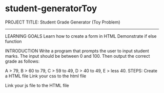 # student-generatorToy
PROJECT TITLE: Student Grade Generator (Toy Problem)
____________________________________________________________________________




LEARNING GOALS
Learn how to create a form in HTML
Demonstrate if else function

INTRODUCTION
Write a program that prompts the user to input student marks. The input should be between 0 and 100. Then output the correct grade as follows: 

A > 79, B > 60 to 79, C > 59 to 49, D > 40 to 49, E > less 40.
STEPS:
Create a HTML file
Link your css to the html file
<link ref="stylesheet" href="./style.css">
Link your js file to the HTML file
<link src="./index.js">
 
 
 

